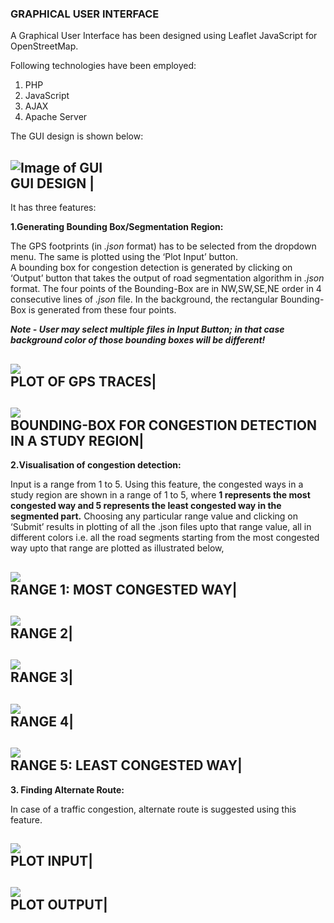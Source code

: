 ### GRAPHICAL USER INTERFACE

A Graphical User Interface has been designed using Leaflet JavaScript for OpenStreetMap. 

 Following technologies have been employed: <br/>
1.	PHP <br/>
2.	JavaScript <br/>
3.	AJAX <br/>
4.	Apache Server

The GUI design is shown below:

![Image of GUI](https://github.com/cs60050/MacTrackz/blob/master/Picture/GUI.png)</BR> GUI DESIGN |
---------------------------------------------------------------------------------------------------

 
It has three features:

**1.Generating Bounding Box/Segmentation Region:**

The GPS footprints (in *.json* format) has to be selected from the dropdown menu. The same is plotted using the ‘Plot Input’ button.  
A bounding box for congestion detection is generated by clicking on ‘Output’ button that takes the output of road segmentation algorithm in *.json* format. The four points of the Bounding-Box are in NW,SW,SE,NE  order in 4 consecutive lines of *.json* file. In the background, the rectangular Bounding-Box is generated from these four points. 
	
_**Note - User may select multiple files in Input Button; in that case background color of those bounding boxes will be different!**_ 

![](https://github.com/cs60050/MacTrackz/blob/master/Picture/Feature1_Input.png)</br>PLOT OF GPS TRACES|
-------------------------------------------------------------------------------------------------------


![](https://github.com/cs60050/MacTrackz/blob/master/Picture/Feature1_Output.png)</br>BOUNDING-BOX FOR CONGESTION DETECTION IN A STUDY REGION|
--------

**2.Visualisation of congestion detection:**

Input is a range from 1 to 5.
Using this feature, the congested ways in a study region are shown in a range of 1 to 5, where **1 represents the most congested way and 5 represents the least congested way in the segmented part.**
Choosing any particular range value and clicking on ‘Submit’ results in plotting of all the .json files upto that range value, all in different colors i.e. all the road segments starting from the most congested way upto that range are plotted as illustrated below,


    
![](https://github.com/cs60050/MacTrackz/blob/master/Picture/Feature2_1.png)</br>RANGE 1: MOST CONGESTED WAY|
-------------------------------------------------------------------------------------------------------------


![](https://github.com/cs60050/MacTrackz/blob/master/Picture/Feature2_2.png) </br>RANGE 2|
-----------------------------------------------------------------------------------------


![](https://github.com/cs60050/MacTrackz/blob/master/Picture/Feature2_3.png) </br>RANGE 3|
----------------------------------------------------------------------------------------- 

![](https://github.com/cs60050/MacTrackz/blob/master/Picture/Feature2_4.png) </br>RANGE 4|
-----------------------------------------------------------------------------------------

![](https://github.com/cs60050/MacTrackz/blob/master/Picture/Feature2_5.png) </br>RANGE 5: LEAST CONGESTED WAY|
--------------------------------------------------------------------------------------------------------------

**3.	Finding Alternate Route:**

In case of a traffic congestion, alternate route is suggested using this feature.  


![](https://github.com/cs60050/MacTrackz/blob/master/Picture/Feature3_input.png) </br> PLOT INPUT|
-----------------------------------------------------------------------------------------

![](https://github.com/cs60050/MacTrackz/blob/master/Picture/Feature3_output.png) </br>PLOT OUTPUT|
-----------------------------------------------------------------------------------------


